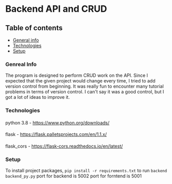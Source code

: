 # Backend API and CRUD

## Table of contents

- [General info](#general-info)
- [Technologies](#technologies)
- [Setup](#setup)

### Genreal Info

The program is designed to perform CRUD work on the API. Since I expected that the given project would change every time,
I tried to add version control from beginning. It was really fun to encounter many tutorial problems in terms of version control.
I can't say it was a good control, but I got a lot of ideas to improve it.

### Technologies

####

python 3.8 - https://www.python.org/downloads/

####

flask - https://flask.palletsprojects.com/en/1.1.x/

####

flask_cors - https://flask-cors.readthedocs.io/en/latest/

### Setup

To install project packages, `pip install -r requirements.txt`
to run `backend` `backend_py.py`
port for backend is 5002
port for forntend is 5001
